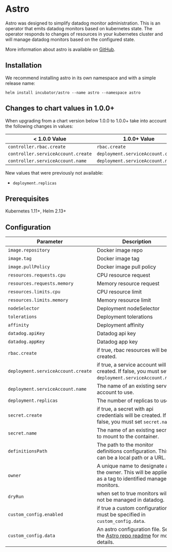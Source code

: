 # Astro
Astro was designed to simplify datadog monitor administration. This is an operator that emits datadog monitors based on kubernetes state. The operator responds to changes of resources in your kubernetes cluster and will manage datadog monitors based on the configured state.

More information about astro is available on [GitHub](https://github.com/FairwindsOps/astro).

## Installation
We recommend installing astro in its own namespace and with a simple release name:

```
helm install incubator/astro --name astro --namespace astro
```
## Changes to chart values in 1.0.0+
When upgrading from a chart version below 1.0.0 to 1.0.0+ take into account the following changes in values:

< 1.0.0 Value | 1.0.0+ Value
--- | ---
`controller.rbac.create` | `rbac.create`
`controller.serviceAccount.create` | `deployment.serviceAccount.create`
`controller.serviceAccount.name` | `deployment.serviceAccount.name`

New values that were previously not available:
- `deployment.replicas`

## Prerequisites
Kubernetes 1.11+, Helm 2.13+

## Configuration
Parameter | Description | Default
--- | --- | ---
`image.repository` | Docker image repo  | `quay.io/fairwinds/astro`
`image.tag` | Docker image tag  | `v1.5.3`
`image.pullPolicy` | Docker image pull policy  | `IfNotPresent`
`resources.requests.cpu` | CPU resource request | `100m`
`resources.requests.memory` | Memory resource request | `128Mi`
`resources.limits.cpu` | CPU resource limit | `100m`
`resources.limits.memory` | Memory resource limit | `128Mi`
`nodeSelector` | Deployment nodeSelector | `{}`
`tolerations` | Deployment tolerations | `[]`
`affinity` | Deployment affinity | `{}`
`datadog.apiKey` | Datadog api key | `""`
`datadog.appKey` | Datadog app key | `""`
`rbac.create` | if true, rbac resources will be created. | `true`
`deployment.serviceAccount.create` | if true, a service account will be created.  If false, you must set `deployment.serviceAccount.name`. | `true`
`deployment.serviceAccount.name` | The name of an existing service account to use. | `''`
`deployment.replicas` | The number of replicas to use | `2`
`secret.create` | if true, a secret with api credentials will be created.  If false, you must set `secret.name` | `true`
`secret.name` | The name of an existing secret to mount to the container. | `""`
`definitionsPath` | The path to the monitor definitions configuration. This can be a local path or a URL. | `""`
`owner` | A unique name to designate as the owner. This will be applied as a tag to identified managed monitors. | `astro`
`dryRun` | when set to true monitors will not be managed in datadog. | `false`
`custom_config.enabled` | if true a custom configuration must be specified in `custom_config.data`. | `false`
`custom_config.data` | An astro configuration file.  See the [Astro repo readme](https://github.com/fairwindsops/astro) for more details. |
